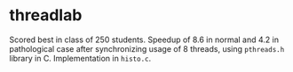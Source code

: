 # threadlab
Scored best in class of 250 students. Speedup of 8.6 in normal and 4.2 in pathological case after synchronizing usage of 8 threads, using `pthreads.h` library in C. Implementation in `histo.c`.
